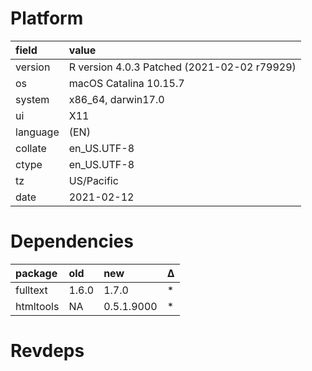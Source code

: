 # Platform

|field    |value                                       |
|:--------|:-------------------------------------------|
|version  |R version 4.0.3 Patched (2021-02-02 r79929) |
|os       |macOS Catalina 10.15.7                      |
|system   |x86_64, darwin17.0                          |
|ui       |X11                                         |
|language |(EN)                                        |
|collate  |en_US.UTF-8                                 |
|ctype    |en_US.UTF-8                                 |
|tz       |US/Pacific                                  |
|date     |2021-02-12                                  |

# Dependencies

|package   |old   |new        |Δ  |
|:---------|:-----|:----------|:--|
|fulltext  |1.6.0 |1.7.0      |*  |
|htmltools |NA    |0.5.1.9000 |*  |

# Revdeps

